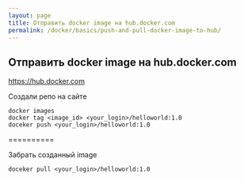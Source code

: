 ```yaml
---
layout: page
title: Отправить docker image на hub.docker.com
permalink: /docker/basics/push-and-pull-docker-image-to-hub/
---
```



## Отправить docker image на hub.docker.com


https://hub.docker.com  


Создали репо на сайте  

    docker images
    docker tag <image_id> <your_login>/helloworld:1.0
    doceker push <your_login>/helloworld:1.0

==========

Забрать созданный image  

    doceker pull <your_login>/helloworld:1.0
